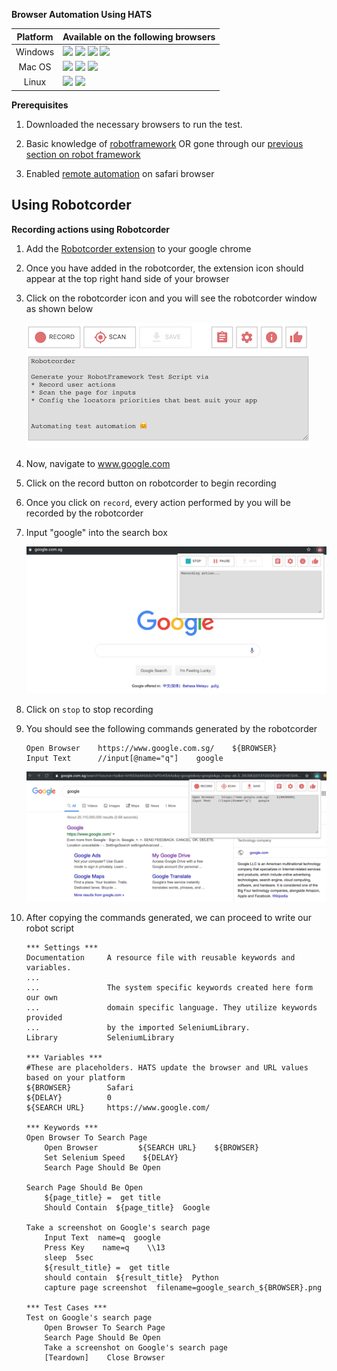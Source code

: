 **Browser Automation Using HATS**

| Platform | Available on the following browsers                                                                           | 
| :-------:| ------------------------------------------------------------------------------------------------------------- |
| Windows  | <img src="https://imgur.com/863k356.png" width="30"> <img src="https://imgur.com/TXdtHM6.png" width="30"> <img src="https://imgur.com/SoY4fY8.png" width="30"> <img src="https://imgur.com/CZvGPpG.png" width="30">       |
| Mac OS   | <img src="https://imgur.com/863k356.png" width="30"> <img src="https://imgur.com/TXdtHM6.png" width="30"> <img src="https://imgur.com/ZNOsXLB.png" width="30">       |
| Linux    | <img src="https://imgur.com/863k356.png" width="30"> <img src="https://imgur.com/TXdtHM6.png" width="30">        | 


**Prerequisites**

1. Downloaded the necessary browsers to run the test. 

2. Basic knowledge of [robotframework](https://robotframework.org/robotframework/latest/RobotFrameworkUserGuide.html) OR gone through our [previous section on robot framework](robotframework.md)

3. Enabled [remote automation](installationguide.md) on safari browser


## Using Robotcorder

**Recording actions using Robotcorder**

1. Add the [Robotcorder extension](https://chrome.google.com/webstore/detail/robotcorder/ifiilbfgcemdapeibjfohnfpfmfblmpd?hl=en) to your google chrome
2. Once you have added in the robotcorder, the extension icon should appear at the top right hand side of your browser
3. Click on the robotcorder icon and you will see the robotcorder window as shown below

   ![robotcorder](_media/robotcorder.png)
   
4. Now, navigate to www.google.com

5. Click on the record button on robotcorder to begin recording

6. Once you click on `record`, every action performed by you will be recorded by the robotcorder

7. Input "google" into the search box

   ![recordinggoogle](_media/recordinggoogle.png)

8. Click on `stop` to stop recording
   

9. You should see the following commands generated by the robotcorder

   ```robotframework
   Open Browser    https://www.google.com.sg/    ${BROWSER}
   Input Text      //input[@name="q"]    google
   ```

   ![results](_media/results.png)

10. After copying the commands generated, we can proceed to write our robot script

    ```robotframework
    *** Settings ***
    Documentation     A resource file with reusable keywords and variables.
    ...
    ...               The system specific keywords created here form our own
    ...               domain specific language. They utilize keywords provided
    ...               by the imported SeleniumLibrary.
    Library           SeleniumLibrary

    *** Variables ***
    #These are placeholders. HATS update the browser and URL values based on your platform
    ${BROWSER}        Safari
    ${DELAY}          0
    ${SEARCH URL}     https://www.google.com/

    *** Keywords ***
    Open Browser To Search Page
        Open Browser         ${SEARCH URL}    ${BROWSER}
        Set Selenium Speed    ${DELAY}
        Search Page Should Be Open

    Search Page Should Be Open
        ${page_title} =  get title
        Should Contain  ${page_title}  Google

    Take a screenshot on Google's search page
        Input Text  name=q  google
        Press Key    name=q    \\13
        sleep  5sec
        ${result_title} =  get title
        should contain  ${result_title}  Python
        capture page screenshot  filename=google_search_${BROWSER}.png

    *** Test Cases ***
    Test on Google's search page
        Open Browser To Search Page
        Search Page Should Be Open
        Take a screenshot on Google's search page
        [Teardown]    Close Browser

    ```

